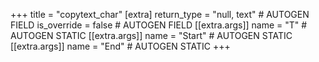 +++
title = "copytext_char"
[extra]
return_type = "null, text" # AUTOGEN FIELD
is_override = false # AUTOGEN FIELD
[[extra.args]]
name = "T" # AUTOGEN STATIC
[[extra.args]]
name = "Start" # AUTOGEN STATIC
[[extra.args]]
name = "End" # AUTOGEN STATIC
+++